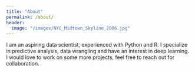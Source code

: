 ```yaml
---
title: "About"
permalink: /about/
header:
  image: "/images/NYC_Midtown_Skyline_2006.jpg"
---
```


I am an aspiring data scientist, experienced with Python and R. I specialize in predictive analysis, data wrangling and have an interest in deep learning. I would love to work on some more projects, feel free to reach out for collaboration.
